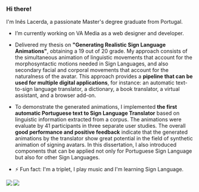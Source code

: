 ### Hi there!

I'm Inês Lacerda, a passionate Master's degree graduate from Portugal. 

- I’m currently working on VA Media as a web designer and developer. 
- Delivered my thesis on **"Generating Realistic Sign Language Animations"**, obtaining a 19 out of 20 grade. My approach consists of the simultaneous animation of linguistic movements that account for the morphosyntactic motions needed in Sign Languages, and also secondary facial and corporal movements that account for the naturalness of the avatar. This approach provides a **pipeline that can be used for multiple digital applications**, for instance: an automatic text-to-sign language translator, a dictionary, a book translator, a virtual assistant, and a browser add-on. 
- To demonstrate the generated animations, I implemented **the first automatic Portuguese text to Sign Language Translator** based on linguistic information extracted from a corpus. The animations were evaluate by 41 participants in three separate user studies. The overall **good performance and positive feedback** indicate that the generated animations by the translator show great potential in the field of synthetic animation of signing avatars. In this dissertation, I also introduced components that can be applied not only for Portuguese Sign Language but also for other Sign Languages.
 
- ⚡ Fun fact: I'm a triplet, I play music and I'm learning Sign Language.
<!--
**ineslacerda/ineslacerda** is a ✨ _special_ ✨ repository because its `README.md` (this file) appears on your GitHub profile.

Here are some ideas to get you started:

- 🔭 I’m currently working on ...
- 🌱 I’m currently learning ...
- 👯 I’m looking to collaborate on ...
- 🤔 I’m looking for help with ...
- 💬 Ask me about ...
- 📫 How to reach me: ...
- 😄 Pronouns: ...
- ⚡ Fun fact: I'm a triplet, I play music and I'm learning Sign Language.
-->

<img align="left" src="https://github-readme-stats.vercel.app/api?username=ineslacerda&hide_border=true&hide=prs,issues" />

<img align="left" src="https://github-readme-stats.vercel.app/api/top-langs/?username=ineslacerda&show_icons=true&hide_border=true" />
